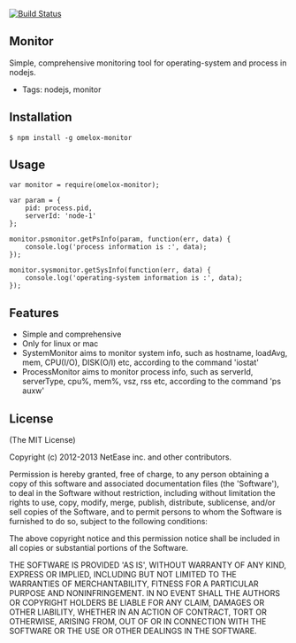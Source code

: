 [![Build Status](https://travis-ci.org/node-omelox/omelox-monitor.svg?branch=master)](https://travis-ci.org/node-omelox/omelox-monitor)

## Monitor

Simple, comprehensive monitoring tool for operating-system and process in nodejs.
* Tags: nodejs, monitor

## Installation

	$ npm install -g omelox-monitor

## Usage

	var monitor = require(omelox-monitor);

	var param = {
		pid: process.pid,
		serverId: 'node-1'
	};

	monitor.psmonitor.getPsInfo(param, function(err, data) {
		console.log('process information is :', data);
	});

	monitor.sysmonitor.getSysInfo(function(err, data) {
		console.log('operating-system information is :', data);
	});

## Features

  * Simple and comprehensive
  * Only for linux or mac 
  * SystemMonitor aims to monitor system info, such as hostname, loadAvg, mem, CPU(I/O), DISK(O/I) etc, according to the command 'iostat'
  * ProcessMonitor aims to monitor process info, such as serverId, serverType, cpu%, mem%, vsz, rss etc, according to the command 'ps auxw'


## License

(The MIT License)

Copyright (c) 2012-2013 NetEase inc. and other contributors.

Permission is hereby granted, free of charge, to any person obtaining
a copy of this software and associated documentation files (the
'Software'), to deal in the Software without restriction, including
without limitation the rights to use, copy, modify, merge, publish,
distribute, sublicense, and/or sell copies of the Software, and to
permit persons to whom the Software is furnished to do so, subject to
the following conditions:

The above copyright notice and this permission notice shall be
included in all copies or substantial portions of the Software.

THE SOFTWARE IS PROVIDED 'AS IS', WITHOUT WARRANTY OF ANY KIND,
EXPRESS OR IMPLIED, INCLUDING BUT NOT LIMITED TO THE WARRANTIES OF
MERCHANTABILITY, FITNESS FOR A PARTICULAR PURPOSE AND NONINFRINGEMENT.
IN NO EVENT SHALL THE AUTHORS OR COPYRIGHT HOLDERS BE LIABLE FOR ANY
CLAIM, DAMAGES OR OTHER LIABILITY, WHETHER IN AN ACTION OF CONTRACT,
TORT OR OTHERWISE, ARISING FROM, OUT OF OR IN CONNECTION WITH THE
SOFTWARE OR THE USE OR OTHER DEALINGS IN THE SOFTWARE.
